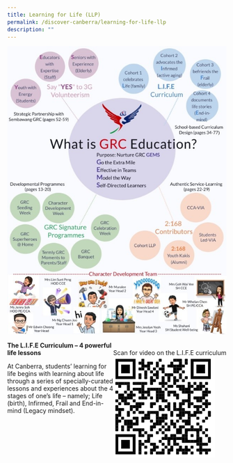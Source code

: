 ```yaml
---
title: Learning for Life (LLP)
permalink: /discover-canberra/learning-for-life-llp
description: ""
---
```

![](/images/LLP-1.jpg)


<div>
<div style="float: right">
<br>Scan for video on the L.I.F.E curriculum</br>
<img src="/images/LIFE%20Curriculum%20(QR%20Code).png" />
</div>
<div>
<p><strong>The L.I.F.E Curriculum &ndash; 4 powerful life lessons</strong></p>
<p>At Canberra, students&rsquo; learning for life begins with learning about life through a series of specially-curated lessons and experiences about the 4 stages of one&rsquo;s life &ndash; namely; Life (birth), Infirmed, Frail and End-in-mind (Legacy mindset).</p>
</div>
</div
